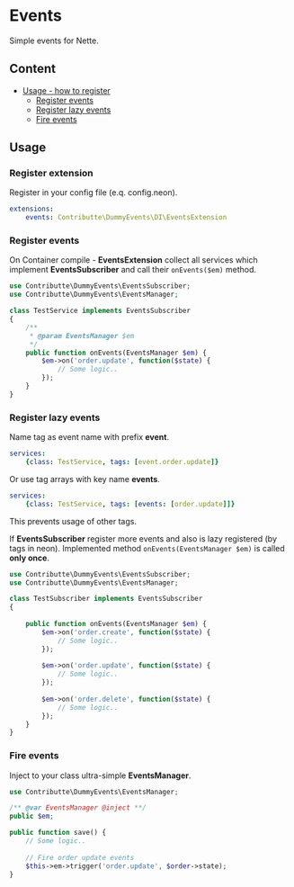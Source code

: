 # Events

Simple events for Nette.

## Content

- [Usage - how to register](#usage)
  - [Register events](#register-events)
  - [Register lazy events](#register-lazy-events)
  - [Fire events](#fire-events)

## Usage

### Register extension

Register in your config file (e.q. config.neon).

```yaml
extensions:
    events: Contributte\DummyEvents\DI\EventsExtension
```

### Register events

On Container compile - **EventsExtension** collect all services which implement **EventsSubscriber** and call their `onEvents($em)` method.

```php
use Contributte\DummyEvents\EventsSubscriber;
use Contributte\DummyEvents\EventsManager;

class TestService implements EventsSubscriber 
{
    /**
     * @param EventsManager $em
     */
    public function onEvents(EventsManager $em) {
        $em->on('order.update', function($state) {
            // Some logic..
        });
    }
}
```

### Register lazy events

Name tag as event name with prefix **event**.

```yaml
services:
    {class: TestService, tags: [event.order.update]}
```

Or use tag arrays with key name **events**.

```yaml
services:
    {class: TestService, tags: [events: [order.update]]}
```

This prevents usage of other tags.

If **EventsSubscriber** register more events and also is lazy registered (by tags in neon). Implemented method
`onEvents(EventsManager $em)` is called **only once**.

```php
use Contributte\DummyEvents\EventsSubscriber;
use Contributte\DummyEvents\EventsManager;

class TestSubscriber implements EventsSubscriber 
{
    
    public function onEvents(EventsManager $em) {
        $em->on('order.create', function($state) {
            // Some logic..
        });
        
        $em->on('order.update', function($state) {
            // Some logic..
        });
        
        $em->on('order.delete', function($state) {
            // Some logic..
        });
    }
}
```

### Fire events

Inject to your class ultra-simple **EventsManager**.

```php
use Contributte\DummyEvents\EventsManager;

/** @var EventsManager @inject **/
public $em;

public function save() {
    // Some logic..
    
    // Fire order update events
    $this->em->trigger('order.update', $order->state);
}
```

